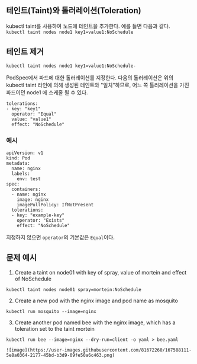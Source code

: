 ## 테인트(Taint)와 톨러레이션(Toleration)

kubectl taint를 사용하여 노드에 테인트을 추가한다. 예를 들면 다음과 같다.  
`
kubectl taint nodes node1 key1=value1:NoSchedule
`
## 테인트 제거

`
kubectl taint nodes node1 key1=value1:NoSchedule-
`

PodSpec에서 파드에 대한 톨러레이션를 지정한다. 다음의 톨러레이션은 위의 kubectl taint 라인에 의해 생성된 테인트와 "일치"하므로, 어느 쪽 톨러레이션을 가진 파드이던 node1 에 스케줄 될 수 있다.  
```
tolerations:
- key: "key1"
  operator: "Equal"
  value: "value1"
  effect: "NoSchedule"
 ```
 
 ### 예시
 
```
apiVersion: v1
kind: Pod
metadata:
  name: nginx
  labels:
    env: test
spec:
  containers:
  - name: nginx
    image: nginx
    imagePullPolicy: IfNotPresent
  tolerations:
  - key: "example-key"
    operator: "Exists"
    effect: "NoSchedule"
```

지정하지 않으면 `operator`의 기본값은 `Equal`이다.


## 문제 예시 
1. Create a taint on node01 with key of spray, value of mortein and effect of NoSchedule

```
kubectl taint nodes node01 spray=mortein:NoSchedule
```

2. Create a new pod with the nginx image and pod name as mosquito
```
kubectl run mosquito --image=nginx
```

3. Create another pod named bee with the nginx image, which has a toleration set to the taint mortein

```
kubectl run bee --image=nginx --dry-run=client -o yaml > bee.yaml

![image](https://user-images.githubusercontent.com/81672260/167588111-5e8a0364-2177-45bd-b3d9-09fe50a6c463.png)


